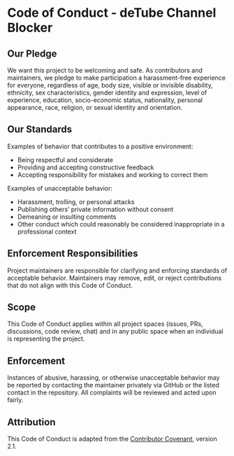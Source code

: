 # Code of Conduct - deTube Channel Blocker

## Our Pledge

We want this project to be welcoming and safe. As contributors and maintainers, we pledge to make participation a harassment-free experience for everyone, regardless of age, body size, visible or invisible disability, ethnicity, sex characteristics, gender identity and expression, level of experience, education, socio-economic status, nationality, personal appearance, race, religion, or sexual identity and orientation.

## Our Standards

Examples of behavior that contributes to a positive environment:
- Being respectful and considerate
- Providing and accepting constructive feedback
- Accepting responsibility for mistakes and working to correct them

Examples of unacceptable behavior:
- Harassment, trolling, or personal attacks
- Publishing others’ private information without consent
- Demeaning or insulting comments
- Other conduct which could reasonably be considered inappropriate in a professional context

## Enforcement Responsibilities

Project maintainers are responsible for clarifying and enforcing standards of acceptable behavior. Maintainers may remove, edit, or reject contributions that do not align with this Code of Conduct.

## Scope

This Code of Conduct applies within all project spaces (issues, PRs, discussions, code review, chat) and in any public space when an individual is representing the project.

## Enforcement

Instances of abusive, harassing, or otherwise unacceptable behavior may be reported by contacting the maintainer privately via GitHub or the listed contact in the repository. All complaints will be reviewed and acted upon fairly.

## Attribution

This Code of Conduct is adapted from the [Contributor Covenant](https://www.contributor-covenant.org/version/2/1/code_of_conduct/), version 2.1.
